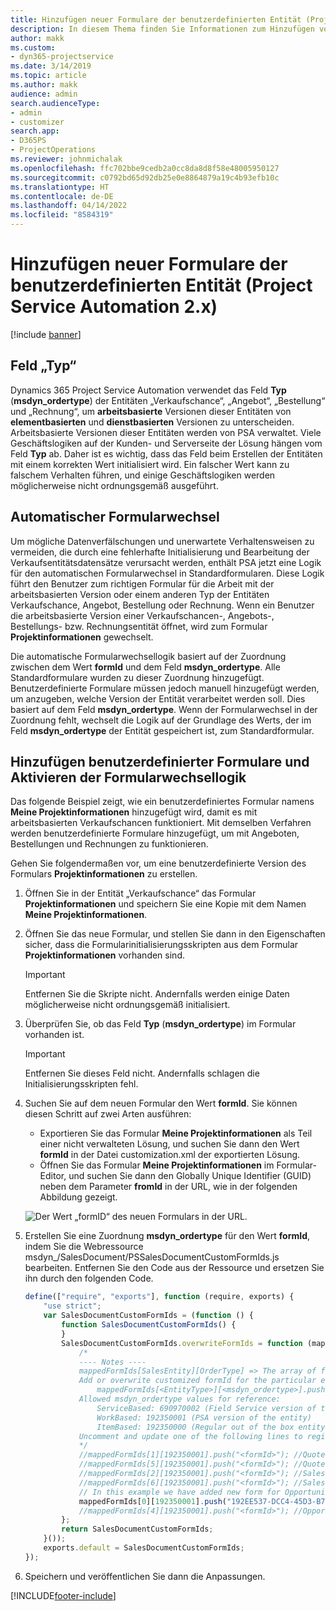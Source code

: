 ```yaml
---
title: Hinzufügen neuer Formulare der benutzerdefinierten Entität (Project Service Automation 2.x)
description: In diesem Thema finden Sie Informationen zum Hinzufügen von Formularen der benutzerdefinierten Entität für Verkaufschancen, Angebote, Aufträge bzw. Rechnungen in Dynamics 365 Project Service Automation 2.x.
author: makk
ms.custom:
- dyn365-projectservice
ms.date: 3/14/2019
ms.topic: article
ms.author: makk
audience: admin
search.audienceType:
- admin
- customizer
search.app:
- D365PS
- ProjectOperations
ms.reviewer: johnmichalak
ms.openlocfilehash: ffc702bbe9cedb2a0cc8da8d8f58e48005950127
ms.sourcegitcommit: c0792bd65d92db25e0e8864879a19c4b93efb10c
ms.translationtype: HT
ms.contentlocale: de-DE
ms.lasthandoff: 04/14/2022
ms.locfileid: "8584319"
---
```

# <a name="add-new-custom-entity-forms-project-service-automation-2x"></a>Hinzufügen neuer Formulare der benutzerdefinierten Entität (Project Service Automation 2.x)

[!include [banner](../../includes/psa-now-project-operations.md)]

## <a name="type-field"></a>Feld „Typ“ 

Dynamics 365 Project Service Automation verwendet das Feld **Typ** (**msdyn\_ordertype**) der Entitäten „Verkaufschance“, „Angebot“, „Bestellung“ und „Rechnung“, um **arbeitsbasierte** Versionen dieser Entitäten von **elementbasierten** und **dienstbasierten** Versionen zu unterscheiden. Arbeitsbasierte Versionen dieser Entitäten werden von PSA verwaltet. Viele Geschäftslogiken auf der Kunden- und Serverseite der Lösung hängen vom Feld **Typ** ab. Daher ist es wichtig, dass das Feld beim Erstellen der Entitäten mit einem korrekten Wert initialisiert wird. Ein falscher Wert kann zu falschem Verhalten führen, und einige Geschäftslogiken werden möglicherweise nicht ordnungsgemäß ausgeführt.

## <a name="automatic-form-switching"></a>Automatischer Formularwechsel

Um mögliche Datenverfälschungen und unerwartete Verhaltensweisen zu vermeiden, die durch eine fehlerhafte Initialisierung und Bearbeitung der Verkaufsentitätsdatensätze verursacht werden, enthält PSA jetzt eine Logik für den automatischen Formularwechsel in Standardformularen. Diese Logik führt den Benutzer zum richtigen Formular für die Arbeit mit der arbeitsbasierten Version oder einem anderen Typ der Entitäten Verkaufschance, Angebot, Bestellung oder Rechnung. Wenn ein Benutzer die arbeitsbasierte Version einer Verkaufschancen-, Angebots-, Bestellungs- bzw. Rechnungsentität öffnet, wird zum Formular **Projektinformationen** gewechselt.

Die automatische Formularwechsellogik basiert auf der Zuordnung zwischen dem Wert **formId** und dem Feld **msdyn\_ordertype**. Alle Standardformulare wurden zu dieser Zuordnung hinzugefügt. Benutzerdefinierte Formulare müssen jedoch manuell hinzugefügt werden, um anzugeben, welche Version der Entität verarbeitet werden soll. Dies basiert auf dem Feld **msdyn\_ordertype**. Wenn der Formularwechsel in der Zuordnung fehlt, wechselt die Logik auf der Grundlage des Werts, der im Feld **msdyn\_ordertype** der Entität gespeichert ist, zum Standardformular.

## <a name="add-custom-forms-and-turn-on-the-form-switching-logic"></a>Hinzufügen benutzerdefinierter Formulare und Aktivieren der Formularwechsellogik

Das folgende Beispiel zeigt, wie ein benutzerdefiniertes Formular namens **Meine Projektinformationen** hinzugefügt wird, damit es mit arbeitsbasierten Verkaufschancen funktioniert. Mit demselben Verfahren werden benutzerdefinierte Formulare hinzugefügt, um mit Angeboten, Bestellungen und Rechnungen zu funktionieren.

Gehen Sie folgendermaßen vor, um eine benutzerdefinierte Version des Formulars **Projektinformationen** zu erstellen.

1. Öffnen Sie in der Entität „Verkaufschance“ das Formular **Projektinformationen** und speichern Sie eine Kopie mit dem Namen **Meine Projektinformationen**.
2. Öffnen Sie das neue Formular, und stellen Sie dann in den Eigenschaften sicher, dass die Formularinitialisierungsskripten aus dem Formular **Projektinformationen** vorhanden sind. 

    > [!IMPORTANT]
    > Entfernen Sie die Skripte nicht. Andernfalls werden einige Daten möglicherweise nicht ordnungsgemäß initialisiert.

3. Überprüfen Sie, ob das Feld **Typ** (**msdyn\_ordertype**) im Formular vorhanden ist. 

    > [!IMPORTANT]
    > Entfernen Sie dieses Feld nicht. Andernfalls schlagen die Initialisierungsskripten fehl.

4. Suchen Sie auf dem neuen Formular den Wert **formId**. Sie können diesen Schritt auf zwei Arten ausführen:

    - Exportieren Sie das Formular **Meine Projektinformationen** als Teil einer nicht verwalteten Lösung, und suchen Sie dann den Wert **formId** in der Datei customization.xml der exportierten Lösung.
    - Öffnen Sie das Formular **Meine Projektinformationen** im Formular-Editor, und suchen Sie dann den Globally Unique Identifier (GUID) neben dem Parameter **fromId** in der URL, wie in der folgenden Abbildung gezeigt.

    ![Der Wert „formID“ des neuen Formulars in der URL.](media/how-to-add-custom-forms-in-v2.0.png)

5. Erstellen Sie eine Zuordnung **msdyn\_ordertype** für den Wert **formId**, indem Sie die Webressource msdyn\_/SalesDocument/PSSalesDocumentCustomFormIds.js bearbeiten. Entfernen Sie den Code aus der Ressource und ersetzen Sie ihn durch den folgenden Code.

    ```javascript
    define(["require", "exports"], function (require, exports) {
        "use strict";
        var SalesDocumentCustomFormIds = (function () {
            function SalesDocumentCustomFormIds() {
            }
            SalesDocumentCustomFormIds.overwriteFormIds = function (mappedFormIds) {
                /*
                ---- Notes ----
                mappedFormIds[SalesEntity][OrderType] => The array of forms IDs that support particular entity and order type
                Add or overwrite customized formId for the particular entity and order type by calling:
                    mappedFormIds[<EntityType>][<msdyn_ordertype>].push("<formId>");
                Allowed msdyn_ordertype values for reference:
                    ServiceBased: 690970002 (Field Service version of the entity)
                    WorkBased: 192350001 (PSA version of the entity)
                    ItemBased: 192350000 (Regular out of the box entity)
                Uncomment and update one of the following lines to register custom PSA form for required entity:
                */      
                //mappedFormIds[1][192350001].push("<formId>"); //Quote
                //mappedFormIds[5][192350001].push("<formId>"); //Quote Line
                //mappedFormIds[2][192350001].push("<formId>"); //Sales Order
                //mappedFormIds[6][192350001].push("<formId>"); //Sales Order Line
                // In this example we have added new form for Opportunity
                mappedFormIds[0][192350001].push("192EE537-DCC4-45D3-B7AF-EA694B9113D2"); //Opportunity
                //mappedFormIds[4][192350001].push("<formId>"); //Opportunity Line
            };
            return SalesDocumentCustomFormIds;
        }());
        exports.default = SalesDocumentCustomFormIds;
    });
    ```

6. Speichern und veröffentlichen Sie dann die Anpassungen.


[!INCLUDE[footer-include](../../includes/footer-banner.md)]
